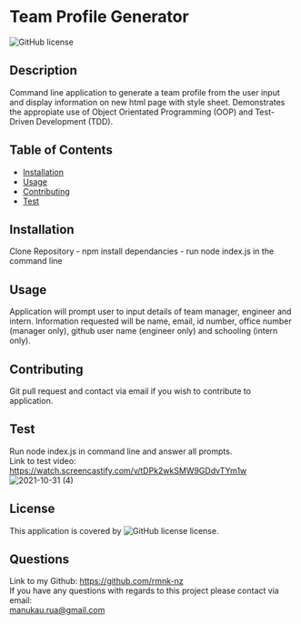 # Team Profile Generator
  ![GitHub license](https://img.shields.io/badge/license-ISC-blue.svg)
  ## Description
  Command line application to generate a team profile from the user input and display information on new html page with style sheet. Demonstrates the appropiate use of Object Orientated Programming (OOP) and Test-Driven Development (TDD).

  ## Table of Contents
  - [Installation](#installation)
  - [Usage](#usage)
  - [Contributing](#contributing)
  - [Test](#test)
  
  ## Installation
  Clone Repository - npm install dependancies - run node index.js in the command line

  ## Usage
  Application will prompt user to input details of team manager, engineer and intern. Information requested will be name, email, id number, office number (manager only), github user name (engineer only) and schooling (intern only).

  ## Contributing
  Git pull request and contact via email if you wish to contribute to application.

  ## Test
  Run node index.js in command line and answer all prompts.</br>
  Link to test video: https://watch.screencastify.com/v/tDPk2wkSMW9GDdvTYm1w
  ![2021-10-31 (4)](https://user-images.githubusercontent.com/86906047/139581751-9a63aa87-37e3-4217-a5f6-38eb5e004b9b.png)

  ## License
  This application is covered by ![GitHub license](https://img.shields.io/badge/license-ISC-blue.svg) license.

  ## Questions
  Link to my Github: https://github.com/rmnk-nz </br>
  If you have any questions with regards to this project please contact via email: </br>
  manukau.rua@gmail.com
